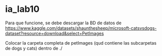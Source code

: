 # ia_lab10

Para que funcione, se debe descargar la BD de datos de https://www.kaggle.com/datasets/shaunthesheep/microsoft-catsvsdogs-dataset?resource=download&select=PetImages

Colocar la carpeta completa de petImages (qud contiene las subcarpetas de dogs y cats) dentro de ./